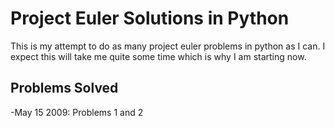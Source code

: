 Project Euler Solutions in Python
=================================

This is my attempt to do as many project euler problems
in python as I can.  I expect this will take me quite
some time which is why I am starting now.

Problems Solved
---------------

-May 15 2009: Problems 1 and 2
